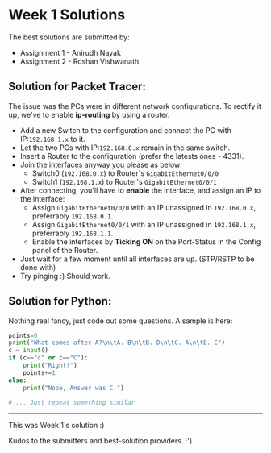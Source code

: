 # Week 1 Solutions

The best solutions are submitted by:
- Assignment 1 - Anirudh Nayak
- Assignment 2 - Roshan Vishwanath

## Solution for Packet Tracer:
The issue was the PCs were in different network configurations. To rectify it up, we've to enable **ip-routing** by using a router.
- Add a new Switch to the configuration and connect the PC with IP:`192.168.1.x` to it.
- Let the two PCs with IP:`192.168.0.x` remain in the same switch.
- Insert a Router to the configuration (prefer the latests ones - 4331).
- Join the interfaces anyway you please as below:
    - Switch0 (`192.168.0.x`) to Router's `GigabitEthernet0/0/0`
    - Switch1 (`192.168.1.x`) to Router's `GigabitEthernet0/0/1`
- After connecting, you'll have to **enable** the interface, and assign an IP to the interface:
    - Assign `GigabitEthernet0/0/0` with an IP unassigned in `192.168.0.x`, preferrably `192.168.0.1`.
    - Assign `GigabitEthernet0/0/1` with an IP unassigned in `192.168.1.x`, preferrably `192.168.1.1`.
    - Enable the interfaces by **Ticking ON** on the Port-Status in the Config panel of the Router.
- Just wait for a few moment until all interfaces are up. (STP/RSTP to be done with)
- Try pinging :) Should work.

## Solution for Python:
Nothing real fancy, just code out some questions. A sample is here:
```python
points=0
print("What comes after A?\n\tA. B\n\tB. D\n\tC. A\n\tD. C")
c = input()
if (c=="c" or c=="C"):
    print("Right!")
    points+=1
else:
    print("Nope, Answer was C.")

# ... Just repeat something similar
```
---

This was Week 1's solution :)

Kudos to the submitters and best-solution providers. :')